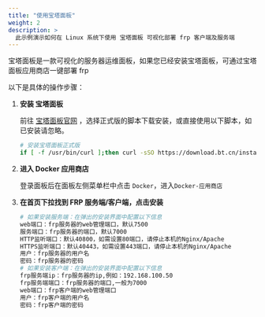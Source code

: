 ```yaml
---
title: "使用宝塔面板"
weight: 2
description: >
  此示例演示如何在 Linux 系统下使用 宝塔面板 可视化部署 frp 客户端及服务端
---
```


宝塔面板是一款可视化的服务器运维面板，如果您已经安装宝塔面板，可通过宝塔面板应用商店一键部署 frp

以下是具体的操作步骤：

1. **安装 宝塔面板**

    前往 [宝塔面板官网](https://www.bt.cn/new/download.html) ，选择正式版的脚本下载安装，或直接使用以下脚本，如已安装请忽略。

    ```bash
    # 安装宝塔面板正式版
    if [ -f /usr/bin/curl ];then curl -sSO https://download.bt.cn/install/install_panel.sh;else wget -O install_panel.sh https://download.bt.cn/install/install_panel.sh;fi;bash install_panel.sh
    ```

2. **进入 Docker 应用商店**

    登录面板后在面板左侧菜单栏中点击 `Docker`，进入`Docker-应用商店`

3. **在首页下拉找到 FRP 服务端/客户端，点击安装**

    ```bash
    # 如果安装服务端：在弹出的安装界面中配置以下信息
    web端口：frp服务器的web管理端口，默认7500
    服务端口：frp服务器的端口，默认7000
    HTTP监听端口：默认40800，如需设置80端口，请停止本机的Nginx/Apache
    HTTPS监听端口：默认40443，如需设置443端口，请停止本机的Nginx/Apache
    用户：frp服务器的用户名
    密码：frp服务器的密码
    # 如果安装客户端：在弹出的安装界面中配置以下信息
    frp服务端ip：frp服务器的ip,例如：192.168.100.50
    frp服务端端口：frp服务器的端口,一般为7000
    web端口：frp客户端的web管理端口
    用户：frp客户端的用户名
    密码：frp客户端的密码
    ```
